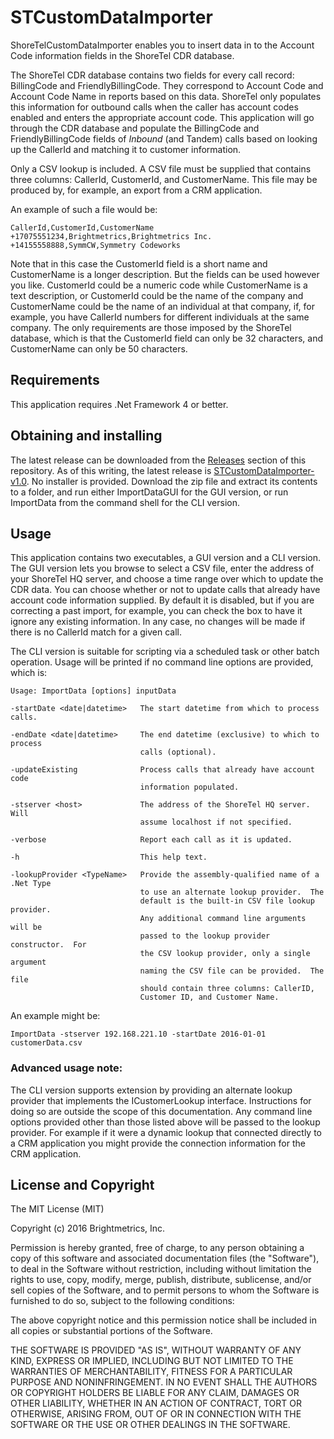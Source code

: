 # STCustomDataImporter

ShoreTelCustomDataImporter enables you to insert data in to the
Account Code information fields in the ShoreTel CDR database.

The ShoreTel CDR database contains two fields for every call record:
BillingCode and FriendlyBillingCode.  They correspond to Account Code
and Account Code Name in reports based on this data.  ShoreTel only
populates this information for outbound calls when the caller has
account codes enabled and enters the appropriate account code.  This
application will go through the CDR database and populate the
BillingCode and FriendlyBillingCode fields of *Inbound* (and Tandem)
calls based on looking up the CallerId and matching it to customer
information.

Only a CSV lookup is included.  A CSV file must be supplied that
contains three columns: CallerId, CustomerId, and CustomerName.  This
file may be produced by, for example, an export from a CRM
application.

An example of such a file would be:

```
CallerId,CustomerId,CustomerName
+17075551234,Brightmetrics,Brightmetrics Inc.
+14155558888,SymmCW,Symmetry Codeworks
```

Note that in this case the CustomerId field is a short name and
CustomerName is a longer description.  But the fields can be used
however you like.  CustomerId could be a numeric code while
CustomerName is a text description, or CustomerId could be the name of
the company and CustomerName could be the name of an individual at
that company, if, for example, you have CallerId numbers for different
individuals at the same company.  The only requirements are those
imposed by the ShoreTel database, which is that the CustomerId field
can only be 32 characters, and CustomerName can only be 50 characters.

## Requirements

This application requires .Net Framework 4 or better.

## Obtaining and installing

The latest release can be downloaded from the
[Releases](https://github.com/brightmetrics/STCustomDataImporter/releases)
section of this repository.  As of this writing, the latest release is
[STCustomDataImporter-v1.0](https://github.com/brightmetrics/STCustomDataImporter/releases/download/v1.0/STCustomDataImporter-v1.0.zip).
No installer is provided.  Download the zip file and extract its
contents to a folder, and run either ImportDataGUI for the GUI
version, or run ImportData from the command shell for the CLI version.

## Usage

This application contains two executables, a GUI version and a CLI
version.  The GUI version lets you browse to select a CSV file, enter
the address of your ShoreTel HQ server, and choose a time range over
which to update the CDR data.  You can choose whether or not to update
calls that already have account code information supplied.  By default
it is disabled, but if you are correcting a past import, for example,
you can check the box to have it ignore any existing information.  In
any case, no changes will be made if there is no CallerId match for a
given call.

The CLI version is suitable for scripting via a scheduled task or
other batch operation.  Usage will be printed if no command line
options are provided, which is:

```
Usage: ImportData [options] inputData

-startDate <date|datetime>   The start datetime from which to process calls.

-endDate <date|datetime>     The end datetime (exclusive) to which to process
                             calls (optional).

-updateExisting              Process calls that already have account code
                             information populated.

-stserver <host>             The address of the ShoreTel HQ server.  Will
                             assume localhost if not specified.

-verbose                     Report each call as it is updated.

-h                           This help text.

-lookupProvider <TypeName>   Provide the assembly-qualified name of a .Net Type
                             to use an alternate lookup provider.  The
                             default is the built-in CSV file lookup provider.
                             Any additional command line arguments will be
                             passed to the lookup provider constructor.  For
                             the CSV lookup provider, only a single argument
                             naming the CSV file can be provided.  The file
                             should contain three columns: CallerID,
                             Customer ID, and Customer Name.
```

An example might be:

    ImportData -stserver 192.168.221.10 -startDate 2016-01-01 customerData.csv

### Advanced usage note:

The CLI version supports extension by providing an alternate lookup
provider that implements the ICustomerLookup interface.  Instructions
for doing so are outside the scope of this documentation.  Any command
line options provided other than those listed above will be passed to
the lookup provider.  For example if it were a dynamic lookup that
connected directly to a CRM application you might provide the
connection information for the CRM application.

## License and Copyright

The MIT License (MIT)

Copyright (c) 2016 Brightmetrics, Inc.

Permission is hereby granted, free of charge, to any person obtaining a copy
of this software and associated documentation files (the "Software"), to deal
in the Software without restriction, including without limitation the rights
to use, copy, modify, merge, publish, distribute, sublicense, and/or sell
copies of the Software, and to permit persons to whom the Software is
furnished to do so, subject to the following conditions:

The above copyright notice and this permission notice shall be included in all
copies or substantial portions of the Software.

THE SOFTWARE IS PROVIDED "AS IS", WITHOUT WARRANTY OF ANY KIND, EXPRESS OR
IMPLIED, INCLUDING BUT NOT LIMITED TO THE WARRANTIES OF MERCHANTABILITY,
FITNESS FOR A PARTICULAR PURPOSE AND NONINFRINGEMENT. IN NO EVENT SHALL THE
AUTHORS OR COPYRIGHT HOLDERS BE LIABLE FOR ANY CLAIM, DAMAGES OR OTHER
LIABILITY, WHETHER IN AN ACTION OF CONTRACT, TORT OR OTHERWISE, ARISING FROM,
OUT OF OR IN CONNECTION WITH THE SOFTWARE OR THE USE OR OTHER DEALINGS IN THE
SOFTWARE.
